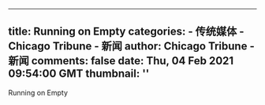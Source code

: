 
---
title: Running on Empty
categories: 
    - 传统媒体
    - Chicago Tribune - 新闻
author: Chicago Tribune - 新闻
comments: false
date: Thu, 04 Feb 2021 09:54:00 GMT
thumbnail: ''
---

<div>   
Running on Empty  
</div>
            